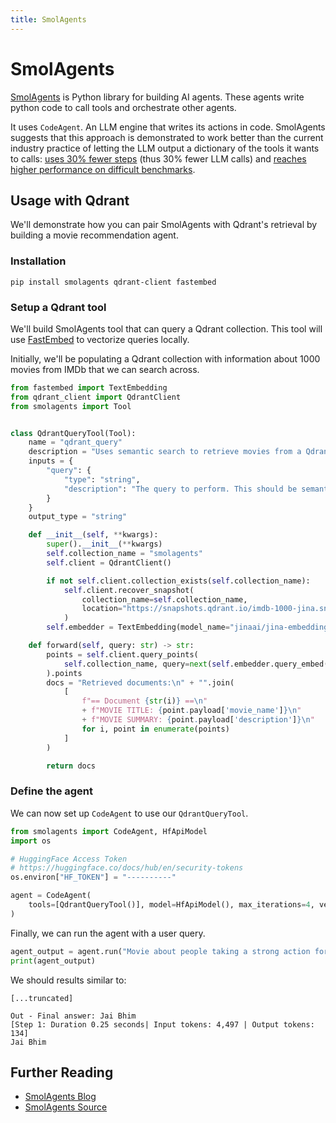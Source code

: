 ```yaml
---
title: SmolAgents
---
```


# SmolAgents

[SmolAgents](https://github.com/huggingface/smolagents) is Python library for building AI agents. These agents write python code to call tools and orchestrate other agents.

It uses `CodeAgent`. An LLM engine that writes its actions in code. SmolAgents suggests that this approach is demonstrated to work better than the current industry practice of letting the LLM output a dictionary of the tools it wants to calls: [uses 30% fewer steps](https://huggingface.co/papers/2402.01030) (thus 30% fewer LLM calls)
and [reaches higher performance on difficult benchmarks](https://huggingface.co/papers/2411.01747).

## Usage with Qdrant

We'll demonstrate how you can pair SmolAgents with Qdrant's retrieval by building a movie recommendation agent.

### Installation

```shell
pip install smolagents qdrant-client fastembed
```

### Setup a Qdrant tool

We'll build SmolAgents tool that can query a Qdrant collection. This tool will use [FastEmbed](https://github.com/qdrant/fastembed) to vectorize queries locally.

Initially, we'll be populating a Qdrant collection with information about 1000 movies from IMDb that we can search across.

```py
from fastembed import TextEmbedding
from qdrant_client import QdrantClient
from smolagents import Tool


class QdrantQueryTool(Tool):
    name = "qdrant_query"
    description = "Uses semantic search to retrieve movies from a Qdrant collection."
    inputs = {
        "query": {
            "type": "string",
            "description": "The query to perform. This should be semantically close to your target documents.",
        }
    }
    output_type = "string"

    def __init__(self, **kwargs):
        super().__init__(**kwargs)
        self.collection_name = "smolagents"
        self.client = QdrantClient()

        if not self.client.collection_exists(self.collection_name):
            self.client.recover_snapshot(
                collection_name=self.collection_name,
                location="https://snapshots.qdrant.io/imdb-1000-jina.snapshot",
            )
        self.embedder = TextEmbedding(model_name="jinaai/jina-embeddings-v2-base-en")

    def forward(self, query: str) -> str:
        points = self.client.query_points(
            self.collection_name, query=next(self.embedder.query_embed(query)), limit=5
        ).points
        docs = "Retrieved documents:\n" + "".join(
            [
                f"== Document {str(i)} ==\n"
                + f"MOVIE TITLE: {point.payload['movie_name']}\n"
                + f"MOVIE SUMMARY: {point.payload['description']}\n"
                for i, point in enumerate(points)
            ]
        )

        return docs
```

### Define the agent

We can now set up `CodeAgent` to use our `QdrantQueryTool`.

```python
from smolagents import CodeAgent, HfApiModel
import os

# HuggingFace Access Token
# https://huggingface.co/docs/hub/en/security-tokens
os.environ["HF_TOKEN"] = "----------"

agent = CodeAgent(
    tools=[QdrantQueryTool()], model=HfApiModel(), max_iterations=4, verbose=True
)
```

Finally, we can run the agent with a user query.

```python
agent_output = agent.run("Movie about people taking a strong action for justice")
print(agent_output)
```

We should results similar to:

```console
[...truncated]

Out - Final answer: Jai Bhim
[Step 1: Duration 0.25 seconds| Input tokens: 4,497 | Output tokens: 134]
Jai Bhim
```

## Further Reading

- [SmolAgents Blog](https://huggingface.co/blog/smolagents#code-agents)
- [SmolAgents Source](https://github.com/huggingface/smolagents)
